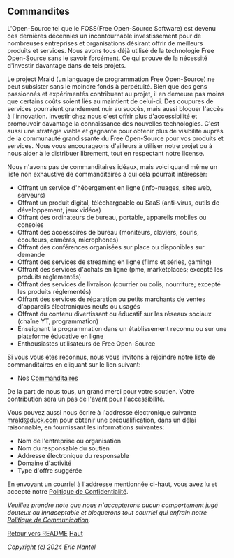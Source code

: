 
## Commandites

L'Open-Source tel que le FOSS(Free Open-Source Software) est devenu ces dernières décennies un incontournable investissement pour de nombreuses entreprises et organisations désirant offrir de meilleurs produits et services. Nous avons tous déjà utilisé de la technologie Free Open-Source sans le savoir forcément. Ce qui prouve de la nécessité d'investir davantage dans de tels projets.

Le project Mrald (un language de programmation Free Open-Source) ne peut subsister sans le moindre fonds à perpétuité. Bien que des gens passionnés et expérimentés contribuent au projet, il en demeure pas moins que certains coûts soient liés au maintient de celui-ci. Des coupures de services pourraient grandement nuir au succès, mais aussi bloquer l'accès à l'innovation. Investir chez nous c'est offrir plus d'accessibilité et promouvoir davantage la connaissance des nouvelles technologies. C'est aussi une stratégie viable et gagnante pour obtenir plus de visibilité auprès de la communauté grandissante du Free Open-Source pour vos produits et services. Nous vous encourageons d'ailleurs à utiliser notre projet ou à nous aider à le distribuer librement, tout en respectant notre license.

Nous n'avons pas de commanditaires idéaux, mais voici quand même un liste non exhaustive de commanditaires à qui cela pourrait intéresser:
* Offrant un service d'hébergement en ligne (info-nuages, sites web, serveurs)
* Offrant un produit digital, téléchargeable ou SaaS (anti-virus, outils de développement, jeux vidéos)
* Offrant des ordinateurs de bureau, portable, appareils mobiles ou consoles
* Offrant des accessoires de bureau (moniteurs, claviers, souris, écouteurs, caméras, microphones)
* Offrant des conférences organisées sur place ou disponibles sur demande
* Offrant des services de streaming en ligne (films et séries, gaming)
* Offrant des services d'achats en ligne (pme, marketplaces; excepté les produits réglementés)
* Offrant des services de livraison (courrier ou colis, nourriture; excepté les produits réglementés)
* Offrant des services de réparation ou petits marchants de ventes d'appareils électroniques neufs ou usagés
* Offrant du contenu divertissant ou éducatif sur les réseaux sociaux (chaîne YT, programmation)
* Enseignant la programmation dans un établissement reconnu ou sur une plateforme éducative en ligne
* Enthousiastes utilisateurs de Free Open-Source

Si vous vous êtes reconnus, nous vous invitons à rejoindre notre liste de commanditaires en cliquant sur le lien suivant:
- Nos [Commanditaires](https://github.com/sponsors/ericnantel)

De la part de nous tous, un grand merci pour votre soutien.
Votre contribution sera un pas de l'avant pour l'accessibilité.

Vous pouvez aussi nous écrire à l'addresse électronique suivante mrald@duck.com pour obtenir une préqualification, dans un délai raisonnable, en fournissant les informations suivantes:
- Nom de l'entreprise ou organisation
- Nom du responsable du soutien
- Addresse électronique du responsable
- Domaine d'activité
- Type d'offre suggérée

En envoyant un courriel à l'addresse mentionnée ci-haut, vous avez lu et accepté notre [Politique de Confidentialité]().

*Veuillez prendre note que nous n'accepterons aucun comportement jugé douteux ou innaceptable et bloquerons tout courriel qui enfrain notre [Politique de Communication]().*

[Retour vers README](/docs/README.md)
[Haut](#commandites)

*Copyright (c) 2024 Eric Nantel*